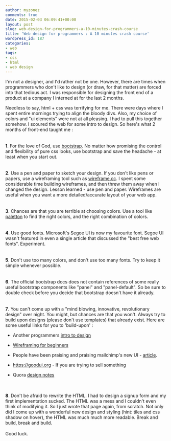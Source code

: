 ```yaml
---
author: myzonez
comments: true
date: 2015-02-03 06:09:41+00:00
layout: post
slug: web-design-for-programmers-a-10-minutes-crash-course
title: 'Web design for programmers : A 10 minutes crash course'
wordpress_id: 187
categories:
- web
tags:
- css
- html
- web design
---
```


I'm not a designer, and I'd rather not be one. However, there are times when programmers who don't like to design (or draw, for that matter) are forced into that tedious act. I was responsible for designing the front end of a product at a company I interned at for the last 2 months.

Needless to say, html + css was terrifying for me. There were days where I spent entire mornings trying to align the bloody divs. Also, my choice of colors and "ui elements" were not at all pleasing. I had to pull this together somehow. I scoured the web for some intro to design. So here's what 2 months of front-end taught me :
<br/><br/><br/>
**1**. For the love of God, use [bootstrap](http://getbootstrap.com/). No matter how promising the control and flexibility of pure css looks, use bootstrap and save the headache - at least when you start out.
<br/><br/><br/>
**2**. Use a pen and paper to sketch your design. If you don't like pens or papers, use a wireframing tool such as [wireframe.cc](https://wireframe.cc/). I spent some considerable time building wireframes, and then threw them away when I changed the design. Lesson learned - use pen and paper. Wireframes are useful when you want a more detailed/accurate layout of your web app.
<br/><br/><br/>
**3**. Chances are that you are terrible at choosing colors. Use a tool like [paletton](http://paletton.com) to find the right colors, and the right combination of colors.
<br/><br/><br/>
**4**. Use good fonts. Microsoft's Segoe UI is now my favourite font. Segoe UI wasn't featured in even a single article that discussed the "best free web fonts". Experiment.
<br/><br/><br/>
**5**. Don't use too many colors, and don't use too many fonts. Try to keep it simple whenever possible.
<br/><br/><br/>
**6**. The official bootstrap docs does not contain references of some really useful bootstrap components like "panel" and "panel-default". So be sure to double check before you decide that bootstrap doesn't have it already.
<br/><br/><br/>
**7**. You can't come up with a "mind blowing, innovative, revolutionary design" over night. You might, but chances are that you won't. Always try to build upon designs (please don't use templates) that already exist. Here are some useful links for you to 'build-upon' :
 
  * Another programmers [intro to design](http://www.giftrocket.com/blog/how-i-learned-to-design)

	
  * [Wireframing for beginners](http://webdesign.tutsplus.com/articles/a-beginners-guide-to-wireframing--webdesign-7399)

	
  * People have been praising and praising mailchimp's new UI - [article](http://blog.mailchimp.com/redesigning-mailchimp/).

	
  * https://goodui.org - If you are trying to sell something

	
  * Quora [design notes](http://www.artypapers.com/ap.log/thread.php?346)


<br/><br/>
**8**. Don't be afraid to rewrite the HTML. I had to design a signup form and my first implementation sucked. The HTML was a mess and I couldn't even think of modifying it. So I just wrote that page again, from scratch. Not only did I come up with a wonderful new design and styling (hint: tiles and css shadow on hover), the HTML was much much more readable. Break and build, break and build.
<br/><br/>
Good luck.
